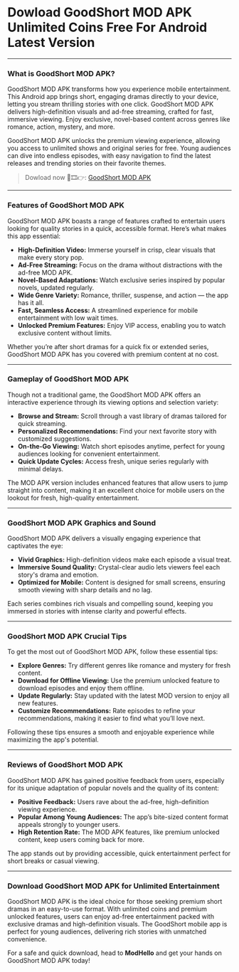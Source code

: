 # Dowload GoodShort MOD APK Unlimited Coins Free For Android Latest Version 
---

### What is GoodShort MOD APK?

GoodShort MOD APK transforms how you experience mobile entertainment. This Android app brings short, engaging dramas directly to your device, letting you stream thrilling stories with one click. GoodShort MOD APK delivers high-definition visuals and ad-free streaming, crafted for fast, immersive viewing. Enjoy exclusive, novel-based content across genres like romance, action, mystery, and more. 

GoodShort MOD APK unlocks the premium viewing experience, allowing you access to unlimited shows and original series for free. Young audiences can dive into endless episodes, with easy navigation to find the latest releases and trending stories on their favorite themes.


>Dowload now 🎥🎞️👉: [GoodShort MOD APK](https://modhello.com/id/goodshort/)
---

### Features of GoodShort MOD APK

GoodShort MOD APK boasts a range of features crafted to entertain users looking for quality stories in a quick, accessible format. Here’s what makes this app essential:

- **High-Definition Video:** Immerse yourself in crisp, clear visuals that make every story pop.
- **Ad-Free Streaming:** Focus on the drama without distractions with the ad-free MOD APK.
- **Novel-Based Adaptations:** Watch exclusive series inspired by popular novels, updated regularly.
- **Wide Genre Variety:** Romance, thriller, suspense, and action — the app has it all.
- **Fast, Seamless Access:** A streamlined experience for mobile entertainment with low wait times.
- **Unlocked Premium Features:** Enjoy VIP access, enabling you to watch exclusive content without limits.

Whether you’re after short dramas for a quick fix or extended series, GoodShort MOD APK has you covered with premium content at no cost.

---

### Gameplay of GoodShort MOD APK

Though not a traditional game, the GoodShort MOD APK offers an interactive experience through its viewing options and selection variety:

- **Browse and Stream:** Scroll through a vast library of dramas tailored for quick streaming.
- **Personalized Recommendations:** Find your next favorite story with customized suggestions.
- **On-the-Go Viewing:** Watch short episodes anytime, perfect for young audiences looking for convenient entertainment.
- **Quick Update Cycles:** Access fresh, unique series regularly with minimal delays.

The MOD APK version includes enhanced features that allow users to jump straight into content, making it an excellent choice for mobile users on the lookout for fresh, high-quality entertainment.

---

### GoodShort MOD APK Graphics and Sound

GoodShort MOD APK delivers a visually engaging experience that captivates the eye:

- **Vivid Graphics:** High-definition videos make each episode a visual treat.
- **Immersive Sound Quality:** Crystal-clear audio lets viewers feel each story's drama and emotion.
- **Optimized for Mobile:** Content is designed for small screens, ensuring smooth viewing with sharp details and no lag.

Each series combines rich visuals and compelling sound, keeping you immersed in stories with intense clarity and powerful effects.

---

### GoodShort MOD APK Crucial Tips

To get the most out of GoodShort MOD APK, follow these essential tips:

- **Explore Genres:** Try different genres like romance and mystery for fresh content.
- **Download for Offline Viewing:** Use the premium unlocked feature to download episodes and enjoy them offline.
- **Update Regularly:** Stay updated with the latest MOD version to enjoy all new features.
- **Customize Recommendations:** Rate episodes to refine your recommendations, making it easier to find what you’ll love next.

Following these tips ensures a smooth and enjoyable experience while maximizing the app's potential.

---

### Reviews of GoodShort MOD APK

GoodShort MOD APK has gained positive feedback from users, especially for its unique adaptation of popular novels and the quality of its content:

- **Positive Feedback:** Users rave about the ad-free, high-definition viewing experience.
- **Popular Among Young Audiences:** The app’s bite-sized content format appeals strongly to younger users.
- **High Retention Rate:** The MOD APK features, like premium unlocked content, keep users coming back for more.

The app stands out by providing accessible, quick entertainment perfect for short breaks or casual viewing.

---

### Download GoodShort MOD APK for Unlimited Entertainment

GoodShort MOD APK is the ideal choice for those seeking premium short dramas in an easy-to-use format. With unlimited coins and premium unlocked features, users can enjoy ad-free entertainment packed with exclusive dramas and high-definition visuals. The GoodShort mobile app is perfect for young audiences, delivering rich stories with unmatched convenience. 

For a safe and quick download, head to **ModHello** and get your hands on GoodShort MOD APK today!
